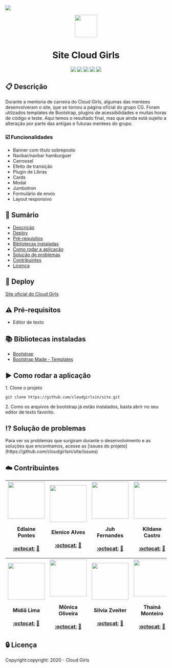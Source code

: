 <img src="https://github.com/thamiavicente/photos/blob/master/banner-site30.png">

<p align=center><img src="https://github.com/cloudgirlsin/site/blob/master/image/logo.png" width=70 ></p>
<h1 align=center>Site Cloud Girls</h1>

<p align=center><img src= "https://img.shields.io/static/v1?label=Status&message=Em%20desenvolvimento&color=green&style=flat"> 
 <img src= "https://img.shields.io/static/v1?label=Linguagem&message=HTML%205&color=red&style=flat"> 
 <img src= "https://img.shields.io/static/v1?label=Linguagem&message=CSS%203&color=blue&style=flat"> 
 <img src= "https://img.shields.io/static/v1?label=Linguagem&message=JavaScript&color=yellow&style=flat&"> 
 <img src= "https://img.shields.io/static/v1?label=Biblioteca&message=Bootstrap&color=9cf&style=flat"></p>


## :clipboard: Descrição
<p>Durante a mentoria de carreira do Cloud Girls, algumas das mentees desenvolveram o site, que se tornou a página oficial do grupo CG. Foram utilizados templates de Bootstrap, plugins de acessibilidades e muitas horas de código e teste. Aqui temos o resultado final, mas que ainda está sujeito a alteração por parte das antigas e futuras mentees do grupo.</p> 

### :ballot_box_with_check: Funcionalidades
- Banner com título sobreposto
- Navbar/navbar hamburguer
- Carrossel
- Efeito de transição
- Plugin de Libras
- Cards
- Modal
- Jumbotron
- Formulário de envio
- Layout responsivo

## :scroll: Sumário
* [Descrição](#clipboard-descrição)
* [Deploy](#rocket-deploy)
* [Pré-requisitos](#warning-pré-requisitos)
* [Bibliotecas instaladas](#books-bibliotecas-instaladas)
* [Como rodar a aplicação](#arrow_forward-como-rodar-a-aplicação)
* [Solução de problemas](#interrobang-solução-de-problemas)
* [Contribuintes](#cloud-contribuintes)
* [Licença](#lock-licença)

## :rocket: Deploy
[Site oficial do Cloud Girls](https://cloudgirls.com.br/)

## :warning: Pré-requisitos
- Editor de texto

## :books: Bibliotecas instaladas
- [Bootstrap](https://getbootstrap.com/)
- [Bootstrap Made - Templates](https://bootstrapmade.com/)

## :arrow_forward: Como rodar a aplicação
<p>1. Clone o projeto </p>

```
git clone https://github.com/cloudgirlsin/site.git

```

<p>2. Como os arquivos de bootstrap já estão instalados, basta abrir no seu editor de texto favorito.</p>

## :interrobang: Solução de problemas
<p>Para ver os problemas que surgiram durante o desenvolvimento e as soluções que encontramos, acesse as [issues do projeto] (https://github.com/cloudgirlsin/site/issues)</p>

## :cloud: Contribuintes

| <img src="https://media-exp1.licdn.com/dms/image/C5603AQGrgGUuCfMhdA/profile-displayphoto-shrink_200_200/0?e=1602115200&v=beta&t=Ru65-pJk7fAf2wpPhOAC8-mnBTo2fWifVkRtAx0YnhQ" width=115 ><h4>Edlaine Pontes</h4>[:octocat:](https://github.com/Edlaine-Pontes) [:necktie:](https://www.linkedin.com/in/edlaine-pontes/) | <img src="https://avatars2.githubusercontent.com/u/65193999?s=400&v=4" width=115 ><h4>Elenice Alves</h4>[:octocat:](https://github.com/Elenice-Alves) [:necktie:](https://www.linkedin.com/in/elenice-alves/) | <img src="https://avatars3.githubusercontent.com/u/66538447?s=400&u=e107f8731c31205383423847e321e64db61da47f&v=4" width=115><h4>Juh Fernandes</h4>[:octocat:](https://github.com/Juhfernandess) [:necktie:](https://www.linkedin.com/in/juhfernandes/)|<img src="https://media-exp1.licdn.com/dms/image/C5603AQHJBtvUijLeQg/profile-displayphoto-shrink_200_200/0?e=1602720000&v=beta&t=QpE5036M9XENr4qZxBkWid6GuQ_5xqByvBhYZgNP99E" width=115 ><h4>Kildane Castro</h4>[:octocat:]() [:necktie:](https://www.linkedin.com/in/kildanecastro/)|<img src="https://avatars1.githubusercontent.com/u/55462189?s=400&u=ada14813f9dc1475183a766281837e5149671281&v=4" width=115 ><h4>Lais Pereira</h4>[:octocat:](https://github.com/laisps) [:necktie:](https://www.linkedin.com/in/la%C3%ADs-pereira-614b14133/)
| :---: | :---: | :---: | :---: | :---:

| <img src="https://avatars1.githubusercontent.com/u/57392416?s=400&u=ac225e181886a0b06627090212d60d1d0fdb0897&v=4" width=115 ><h4>Midiã Lima</h4>[:octocat:](https://github.com/midia-lima) [:necktie:](https://www.linkedin.com/in/midia-lima/) | <img src="https://avatars1.githubusercontent.com/u/60720021?s=400&u=8d791e57f0d1cbb4eb6753f342e858d5c8358c5d&v=4" width=115 ><h4>Mônica Oliveira</h4>[:octocat:](https://github.com/monicaoliveira83) [:necktie:](https://www.linkedin.com/in/engenheiram%C3%B4nicaoliveira/) | <img src="https://avatars2.githubusercontent.com/u/64749145?s=400&u=668c8392565c4b3ce6a1fb75cd9ee1eb31c03583&v=4" width=115 ><h4>Silvia Zveiter</h4>[:octocat:](https://github.com/szalbuque) [:necktie:](https://www.linkedin.com/in/silvia-zveiter-de-albuquerque-rocha/)|<img src="https://avatars0.githubusercontent.com/u/47891117?s=400&u=1f748e7fdec0b9d42b23f20d70f774031378e9b7&v=4" width=115 ><h4>Thainá Monteiro</h4>[:octocat:](https://github.com/thainamonteiro) [:necktie:](https://www.linkedin.com/in/thaina-monteiro/)|<img src="https://avatars2.githubusercontent.com/u/59285467?s=400&u=28245580686cffbd872731cc7ebb734fef42f8b1&v=4" width=115 ><h4>Thamiris Vicente</h4>[:octocat:](https://github.com/thamiavicente) [:necktie:](https://www.linkedin.com/in/thamiavicente/)
| :---: | :---: | :---: | :---: | :---:

## :lock: Licença
<p>Copyright:copyright: 2020 - Cloud Girls</p>
